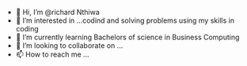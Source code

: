 - 👋 Hi, I’m @richard Nthiwa
- 👀 I’m interested in ...codind and solving problems using my skills in coding
- 🌱 I’m currently learning Bachelors of science in Business Computing
- 💞️ I’m looking to collaborate on ...
- 📫 How to reach me ...

